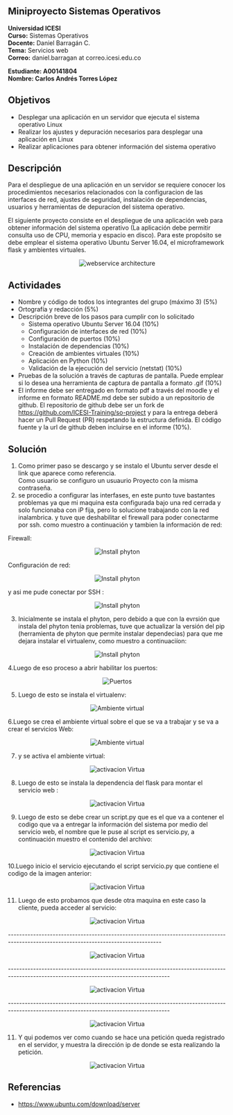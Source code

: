 ## Miniproyecto Sistemas Operativos

**Universidad ICESI**  
**Curso:** Sistemas Operativos  
**Docente:** Daniel Barragán C.  
**Tema:**  Servicios web  
**Correo:** daniel.barragan at correo.icesi.edu.co

**Estudiante: A00141804**  
**Nombre: Carlos Andrés Torres López**  

## Objetivos
* Desplegar una aplicación en un servidor que ejecuta el sistema operativo Linux
* Realizar los ajustes y depuración necesarios para desplegar una
aplicación en Linux
* Realizar aplicaciones para obtener información del sistema operativo

## Descripción
Para el despliegue de una aplicación en un servidor se requiere conocer los procedimientos necesarios relacionados con la configuracion de las interfaces de red, ajustes de seguridad, instalación de dependencias, usuarios y herramientas de depuracíon del sistema operativo.

El siguiente proyecto consiste en el despliegue de una aplicación web para obtener información del sistema operativo (La aplicación debe permitir consulta uso de CPU, memoria y espacio en disco). Para este propósito se debe emplear el sistema operativo Ubuntu Server 16.04, el microframework flask y ambientes virtuales.

<p align="center">
  <img src="vista-despliegue.png" alt="webservice architecture"/>
</p>

## Actividades
* Nombre y código de todos los integrantes del grupo (máximo 3) (5%)
* Ortografía y redacción (5%)
* Descripción breve de los pasos para cumplir con lo solicitado
  * Sistema operativo Ubuntu Server 16.04 (10%)
  * Configuración de interfaces de red (10%)
  * Configuración de puertos (10%)
  * Instalación de dependencias (10%)
  * Creación de ambientes virtuales (10%)
  * Aplicación en Python (10%)
  * Validación de la ejecución del servicio (netstat) (10%)
* Pruebas de la solución a través de capturas de pantalla. Puede emplear si lo desea una herramienta de captura de pantalla a formato .gif (10%)
* El informe debe ser entregado en formato pdf a través del moodle y el informe en formato README.md debe ser subido a un repositorio de github. El repositorio de github debe ser un fork de https://github.com/ICESI-Training/so-project y para la entrega deberá hacer un Pull Request (PR) respetando la estructura definida. El código fuente y la url de github deben incluirse en el informe (10%).

## Solución
1. Como primer paso se descargo y se instalo el Ubuntu server desde el link que aparece como referencia.  
Como usuario se configuro un usuaurio Proyecto con la misma contraseña.
2. se procedio a configurar las interfases, en este punto tuve bastantes problemas ya que mi maquina esta configurada bajo una red cerrada y solo funcionaba con iP fija, pero lo solucione trabajando con la red inalambrica. y tuve que deshabilitar el firewall para poder conectarme por ssh. como muestro a continuación y tambien la información de red: 

Firewall:  
<p align="center">
  <img src="firewall.PNG" alt="Install phyton"/>  
</p>  

Configuración de red:  

<p align="center">
  <img src="Config_red.PNG" alt="Install phyton"/>  
</p>  

y asi me pude conectar por SSH :

<p align="center">
  <img src="ssh.PNG" alt="Install phyton"/>  
</p>  

3. Inicialmente se instala el phyton, pero debido a que con la evrsión que instala del phyton tenia problemas, tuve que actualizar la versión del pip (herramienta de phyton que permite instalar dependecias) para que me dejara instalar  el virtualenv, como muestro a continuaciíon:

<p align="center">
  <img src="Actualización phyton.PNG" alt="Install phyton"/>  
</p>  

4.Luego de eso proceso a abrir habilitar los puertos:  

<p align="center">
  <img src="Puertos.PNG" alt="Puertos"/>  
</p>  

5. Luego de esto se instala el virtualenv:  

<p align="center">
  <img src="virtualenv.PNG" alt="Ambiente virtual"/>  
</p>  

6.Luego se crea el ambiente virtual sobre el que se va a trabajar y se va a crear el servicios Web:  

<p align="center">
  <img src="Ambvirtual.PNG" alt="Ambiente virtual"/>  
</p>  

7. y se activa el ambiente virtual:  

<p align="center">
  <img src="activarAmb.PNG" alt="activacion Virtua"/>  
</p>  

8. Luego de esto se instala la dependencia del flask para montar el servicio web :  

<p align="center">
  <img src="Install faslk.PNG" alt="activacion Virtua"/>  
</p>  


9. Luego de esto se debe crear un script.py que es el que va a contener el codigo que va a entregar la información del sistema por medio del servicio web, el nombre que le puse al script es servicio.py, a continuación muestro el contenido del archivo:  

<p align="center">
  <img src="script_py.PNG" alt="activacion Virtua"/>  
</p>  

 10.Luego inicio el servicio ejecutando el script servicio.py que contiene el codigo de la imagen anterior:  
 
 <p align="center">
  <img src="correr_servicio.PNG" alt="activacion Virtua"/>  
</p>  
 
 11. Luego de esto probamos que desde otra maquina en este caso la cliente, pueda acceder al servicio:
 
  <p align="center">
  <img src="prueba 1.PNG" alt="activacion Virtua"/>  
</p>  
-------------------------------------------------------------------------------------------------------------------------------------

 <p align="center">
  <img src="prueba 4.PNG" alt="activacion Virtua"/>  
</p>  
----------------------------------------------------------------------------------------------------------------------------------------
 <p align="center">
  <img src="prueba 2.PNG" alt="activacion Virtua"/>  
</p>  
----------------------------------------------------------------------------------------------------------------------------------------
 <p align="center">
  <img src="Prueba3.PNG" alt="activacion Virtua"/>  
</p>  

11. Y qui podemos ver como cuando se hace una petición queda registrado en el servidor, y muestra la dirección ip de donde se esta realizando la petición.  

 <p align="center">
  <img src="Verificación.PNG" alt="activacion Virtua"/>  
</p>  
 
 
## Referencias  

* https://www.ubuntu.com/download/server
